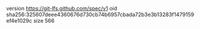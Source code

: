 version https://git-lfs.github.com/spec/v1
oid sha256:325607deee4360676d730cb74b6957cbada72b3e3b13283f1479159ef4e1029c
size 566
